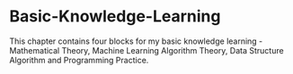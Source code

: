 # Basic-Knowledge-Learning
This chapter contains four blocks for my basic knowledge learning - Mathematical Theory, Machine Learning Algorithm Theory, Data Structure Algorithm and Programming Practice.
